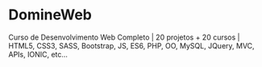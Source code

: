 # DomineWeb
Curso de Desenvolvimento Web Completo |  20 projetos + 20 cursos |  HTML5, CSS3, SASS, Bootstrap, JS, ES6, PHP, OO, MySQL, JQuery, MVC, APIs, IONIC, etc...

